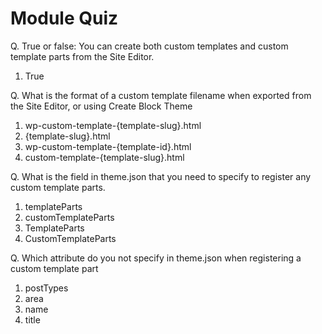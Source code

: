 # Module Quiz

Q. True or false: You can create both custom templates and custom template parts from the Site Editor.
1. True

Q. What is the format of a custom template filename when exported from the Site Editor, or using Create Block Theme
1. wp-custom-template-{template-slug}.html
2. {template-slug}.html
3. wp-custom-template-{template-id}.html
4. custom-template-{template-slug}.html

Q. What is the field in theme.json that you need to specify to register any custom template parts.
1. templateParts
2. customTemplateParts
3. TemplateParts
4. CustomTemplateParts

Q. Which attribute do you not specify in theme.json when registering a custom template part
1. postTypes
2. area
3. name
4. title
